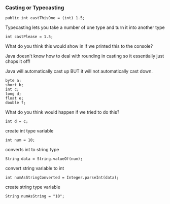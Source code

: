 ### Casting or Typecasting

    public int castThisOne = (int) 1.5;

Typecasting lets you take a number of one type and turn it into another type

      
    int castPlease = 1.5;

What do you think this would show in if we printed this to the console?

Java doesn't know how to deal with rounding in casting so it essentially just chops it off!

Java will automatically cast up BUT it will not automatically cast down.
  
    byte a;
    short b;
    int c;
    long d;
    float e;
    double f;

What do you think would happen if we tried to do this?

    int d = c;

create int type variable

    int num = 10;

converts int to string type

    String data = String.valueOf(num);

convert string variable to int

    int numAsStringConverted = Integer.parseInt(data);

create string type variable

    String numAsString = "10";